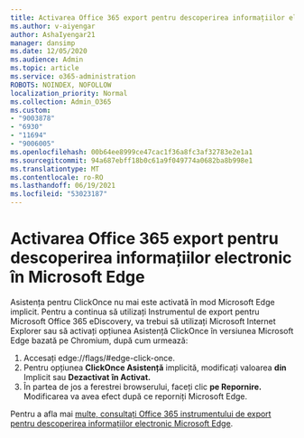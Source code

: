 ```yaml
---
title: Activarea Office 365 export pentru descoperirea informațiilor electronic în Microsoft Edge
ms.author: v-aiyengar
author: AshaIyengar21
manager: dansimp
ms.date: 12/05/2020
ms.audience: Admin
ms.topic: article
ms.service: o365-administration
ROBOTS: NOINDEX, NOFOLLOW
localization_priority: Normal
ms.collection: Admin_O365
ms.custom:
- "9003878"
- "6930"
- "11694"
- "9006005"
ms.openlocfilehash: 00b64ee8999ce47cac1f36a8fc3af32783e2e1a1
ms.sourcegitcommit: 94a687ebff18b0c61a9f049774a0682ba8b998e1
ms.translationtype: MT
ms.contentlocale: ro-RO
ms.lasthandoff: 06/19/2021
ms.locfileid: "53023187"
---
```

# <a name="enable-office-365-ediscovery-export-tool-in-microsoft-edge"></a>Activarea Office 365 export pentru descoperirea informațiilor electronic în Microsoft Edge

Asistența pentru ClickOnce nu mai este activată în mod Microsoft Edge implicit. Pentru a continua să utilizați Instrumentul de export pentru Microsoft Office 365 eDiscovery, va trebui să utilizați Microsoft Internet Explorer sau să activați opțiunea Asistență ClickOnce în versiunea Microsoft Edge bazată pe Chromium, după cum urmează:

1. Accesați edge://flags/#edge-click-once.
1. Pentru opțiunea **ClickOnce Asistență** implicită, modificați valoarea **din** Implicit sau **Dezactivat** **în Activat.**
1. În partea de jos a ferestrei browserului, faceți clic **pe Repornire.** Modificarea va avea efect după ce reporniți Microsoft Edge.

Pentru a afla mai [multe, consultați Office 365 instrumentului de export pentru descoperirea informațiilor electronic Microsoft Edge](https://go.microsoft.com/fwlink/?linkid=2111611).

